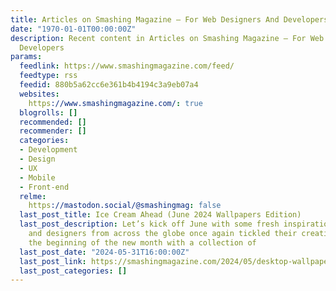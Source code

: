 ```yaml
---
title: Articles on Smashing Magazine — For Web Designers And Developers
date: "1970-01-01T00:00:00Z"
description: Recent content in Articles on Smashing Magazine — For Web Designers And
  Developers
params:
  feedlink: https://www.smashingmagazine.com/feed/
  feedtype: rss
  feedid: 880b5a62cc6e361b4b4194c3a9eb07a4
  websites:
    https://www.smashingmagazine.com/: true
  blogrolls: []
  recommended: []
  recommender: []
  categories:
  - Development
  - Design
  - UX
  - Mobile
  - Front-end
  relme:
    https://mastodon.social/@smashingmag: false
  last_post_title: Ice Cream Ahead (June 2024 Wallpapers Edition)
  last_post_description: Let’s kick off June with some fresh inspiration! Artists
    and designers from across the globe once again tickled their creativity to celebrate
    the beginning of the new month with a collection of
  last_post_date: "2024-05-31T16:00:00Z"
  last_post_link: https://smashingmagazine.com/2024/05/desktop-wallpaper-calendars-june-2024/
  last_post_categories: []
---
```

